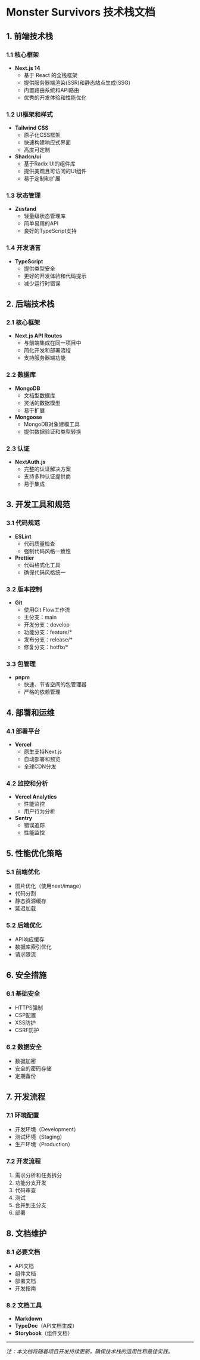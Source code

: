 # Monster Survivors 技术栈文档

## 1. 前端技术栈

### 1.1 核心框架
- **Next.js 14**
  - 基于 React 的全栈框架
  - 提供服务器端渲染(SSR)和静态站点生成(SSG)
  - 内置路由系统和API路由
  - 优秀的开发体验和性能优化

### 1.2 UI框架和样式
- **Tailwind CSS**
  - 原子化CSS框架
  - 快速构建响应式界面
  - 高度可定制
- **Shadcn/ui**
  - 基于Radix UI的组件库
  - 提供美观且可访问的UI组件
  - 易于定制和扩展

### 1.3 状态管理
- **Zustand**
  - 轻量级状态管理库
  - 简单易用的API
  - 良好的TypeScript支持

### 1.4 开发语言
- **TypeScript**
  - 提供类型安全
  - 更好的开发体验和代码提示
  - 减少运行时错误

## 2. 后端技术栈

### 2.1 核心框架
- **Next.js API Routes**
  - 与前端集成在同一项目中
  - 简化开发和部署流程
  - 支持服务器端功能

### 2.2 数据库
- **MongoDB**
  - 文档型数据库
  - 灵活的数据模型
  - 易于扩展
- **Mongoose**
  - MongoDB对象建模工具
  - 提供数据验证和类型转换

### 2.3 认证
- **NextAuth.js**
  - 完整的认证解决方案
  - 支持多种认证提供商
  - 易于集成

## 3. 开发工具和规范

### 3.1 代码规范
- **ESLint**
  - 代码质量检查
  - 强制代码风格一致性
- **Prettier**
  - 代码格式化工具
  - 确保代码风格统一

### 3.2 版本控制
- **Git**
  - 使用Git Flow工作流
  - 主分支：main
  - 开发分支：develop
  - 功能分支：feature/*
  - 发布分支：release/*
  - 修复分支：hotfix/*

### 3.3 包管理
- **pnpm**
  - 快速、节省空间的包管理器
  - 严格的依赖管理

## 4. 部署和运维

### 4.1 部署平台
- **Vercel**
  - 原生支持Next.js
  - 自动部署和预览
  - 全球CDN分发

### 4.2 监控和分析
- **Vercel Analytics**
  - 性能监控
  - 用户行为分析
- **Sentry**
  - 错误追踪
  - 性能监控

## 5. 性能优化策略

### 5.1 前端优化
- 图片优化（使用next/image）
- 代码分割
- 静态资源缓存
- 延迟加载

### 5.2 后端优化
- API响应缓存
- 数据库索引优化
- 请求限流

## 6. 安全措施

### 6.1 基础安全
- HTTPS强制
- CSP配置
- XSS防护
- CSRF防护

### 6.2 数据安全
- 数据加密
- 安全的密码存储
- 定期备份

## 7. 开发流程

### 7.1 环境配置
- 开发环境（Development）
- 测试环境（Staging）
- 生产环境（Production）

### 7.2 开发流程
1. 需求分析和任务拆分
2. 功能分支开发
3. 代码审查
4. 测试
5. 合并到主分支
6. 部署

## 8. 文档维护

### 8.1 必要文档
- API文档
- 组件文档
- 部署文档
- 开发指南

### 8.2 文档工具
- **Markdown**
- **TypeDoc**（API文档生成）
- **Storybook**（组件文档）

---
*注：本文档将随着项目开发持续更新，确保技术栈的适用性和最佳实践。* 